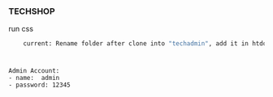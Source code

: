 ### TECHSHOP
run css
```bash
    current: Rename folder after clone into "techadmin", add it in htdocs folder
```
#
    Admin Account: 
    - name:  admin
    - password: 12345
